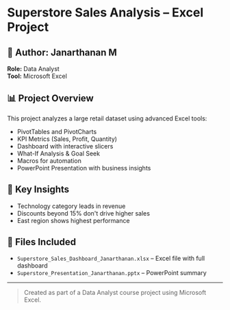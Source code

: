 # Superstore Sales Analysis – Excel Project

## 👤 Author: Janarthanan M  
**Role:** Data Analyst  
**Tool:** Microsoft Excel

## 📊 Project Overview
This project analyzes a large retail dataset using advanced Excel tools:
- PivotTables and PivotCharts
- KPI Metrics (Sales, Profit, Quantity)
- Dashboard with interactive slicers
- What-If Analysis & Goal Seek
- Macros for automation
- PowerPoint Presentation with business insights

## 🧠 Key Insights
- Technology category leads in revenue
- Discounts beyond 15% don't drive higher sales
- East region shows highest performance

## 📂 Files Included
- `Superstore_Sales_Dashboard_Janarthanan.xlsx` – Excel file with full dashboard
- `Superstore_Presentation_Janarthanan.pptx` – PowerPoint summary

---

> Created as part of a Data Analyst course project using Microsoft Excel.
